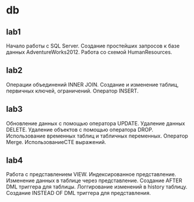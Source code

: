# db

## lab1
Начало работы с SQL Server. Создание простейших запросов к базе данных AdventureWorks2012. Работа со схемой HumanResources.

## lab2
Операции объединений INNER JOIN. Создание и изменение таблиц, первичных ключей, ограничений. Оператор INSERT.

## lab3
Обновление данных с помощью оператора UPDATE. Удаление данных DELETE. Удаление объектов с помощью оператора DROP. Использование временных таблиц и табличных переменных. Оператор Merge. ИспользованиеCTE выражений.

## lab4
Работа с представлением VIEW. Индексированное представление. Изменение данных в таблице через представление. Создание AFTER DML триггера для таблицы. Логгирование изменений в history таблицу. Создание INSTEAD OF DML триггера для представления.